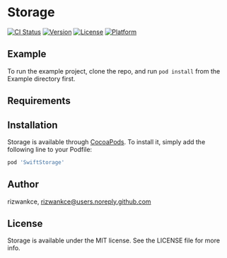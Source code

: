 # Storage

[![CI Status](http://img.shields.io/travis/rizwankce/Storage.svg?style=flat)](https://travis-ci.org/rizwankce/Storage)
[![Version](https://img.shields.io/cocoapods/v/Storage.svg?style=flat)](http://cocoapods.org/pods/SwiftStorage)
[![License](https://img.shields.io/cocoapods/l/Storage.svg?style=flat)](http://cocoapods.org/pods/SwiftStorage)
[![Platform](https://img.shields.io/cocoapods/p/Storage.svg?style=flat)](http://cocoapods.org/pods/SwiftStorage)

## Example

To run the example project, clone the repo, and run `pod install` from the Example directory first.

## Requirements

## Installation

Storage is available through [CocoaPods](http://cocoapods.org). To install
it, simply add the following line to your Podfile:

```ruby
pod 'SwiftStorage'
```

## Author

rizwankce, rizwankce@users.noreply.github.com

## License

Storage is available under the MIT license. See the LICENSE file for more info.
